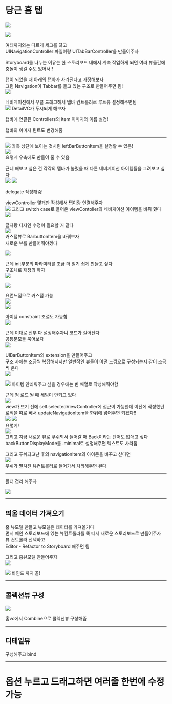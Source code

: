 # 당근 홈 탭

![](https://velog.velcdn.com/images/woojusm/post/43849721-fbfb-4619-a4f7-5d3a66141426/image.gif)


![](https://velog.velcdn.com/images/woojusm/post/1dbc2f03-d49b-4ab1-aa6b-b9d6380112ea/image.png)

여태까지와는 다르게 세그를 끊고  
UINavigationController 파일이랑 UITabBarController을 만들어주자  

Storyboard를 나누는 이유는 한 스토리보드 내에서 계속 작업하게 되면 여러 뷰들간에  
충돌이 생길 수도 있어서!!  

탭이 되었을 때 아래의 탭바가 사라진다고 가정해보자  
그럼 Navigation이 Tabbar를 들고 있는 구조로 만들어주면 됨!  
![](https://velog.velcdn.com/images/woojusm/post/b310d445-b12c-44de-b812-49652787dda3/image.png)

네비게이션에서 우클 드래그해서 탭바 컨트롤러로 루트뷰 설정해주면됨  
![](https://velog.velcdn.com/images/woojusm/post/915520b2-e92d-4f0b-953f-5049353dbcdf/image.png)
DetailVC가 푸시되게 해보자  

탭바에 연결된 Controllers의 item 이미지와 이름 설정!  

탭바의 이미지 틴트도 변경해줌  
___

![](https://velog.velcdn.com/images/woojusm/post/9bd85217-bce9-426c-bc34-d077cc463a27/image.png)
좌측 상단에 보이는 것처럼 leftBarButtonItem을 설정할 수 있음!  
![](https://velog.velcdn.com/images/woojusm/post/91b55662-317f-4cd1-871a-f22cda8872ef/image.png)  
요렇게 우측에도 만들어 줄 수 있음  

근데 해보고 싶은 건 각각의 탭바가 눌렸을 때 다른 네비게이션 아이템들을 그려보고 싶다  
![](https://velog.velcdn.com/images/woojusm/post/d6e46e67-3844-49cf-8421-e2e0345ea6f0/image.png)
![](https://velog.velcdn.com/images/woojusm/post/0f4b217e-346a-4a5d-9325-4943b6bd1555/image.png)

delegate 작성해줌! 

viewController 몇개만 작성해서 탭이랑 연결해주자  
![](https://velog.velcdn.com/images/woojusm/post/80d20a39-2e27-42be-98f8-50e8ef69b79f/image.png)
그리고 switch case로 들어온 viewContoller의 네비게이션 아이템을 바꿔 줬다  
![](https://velog.velcdn.com/images/woojusm/post/df33f421-49d4-47e7-a430-61e272ab975b/image.png)

글자랑 디자인 수정이 필요할 거 같다  
![](https://velog.velcdn.com/images/woojusm/post/5843b05a-ea5b-467c-8167-0b416de12a6d/image.png)  
커스텀뷰로 BarbuttonItem을 바꿔보자  
새로운 뷰를 만들어줘야겠다  

![](https://velog.velcdn.com/images/woojusm/post/260471ec-983b-4280-91e1-487fd151d699/image.png)

근데 init부분의 파라미터를 조금 더 일기 쉽게 만들고 싶다  
구조체로 재정의 하자  
![](https://velog.velcdn.com/images/woojusm/post/1f561604-8a27-4d67-93c0-713f40085a50/image.png)  

![](https://velog.velcdn.com/images/woojusm/post/fa209043-cd78-424b-9949-279872bd7834/image.png)  

요런느낌으로 커스텀 가능  
![](https://velog.velcdn.com/images/woojusm/post/fcecaaee-5f03-4385-bf7b-70aaf4b139b0/image.png)  
![](https://velog.velcdn.com/images/woojusm/post/0cbedf98-8465-4c5c-8e21-ce573b9ec301/image.png)  


아이템 constraint 조절도 가능함  
![](https://velog.velcdn.com/images/woojusm/post/ad79a8f6-0167-45a9-bade-b0a19c70b84a/image.png)

근데 이대로 전부 다 설정해주자니 코드가 길어진다  
공통분모들 묶어보자  
![](https://velog.velcdn.com/images/woojusm/post/f3ffb8e2-a2ee-4df8-b73e-1c0c2d237322/image.png)

UIBarButtonItem의 extension을 만들어주고  
구조 자체는 조금씩 복잡해지지만 일반적인 뷰들이 어떤 느낌으로 구성되는지 감이 조금씩 온다  
![](https://velog.velcdn.com/images/woojusm/post/92d0a65f-f741-41d8-9fc3-ac963b2e51c1/image.png)


![](https://velog.velcdn.com/images/woojusm/post/362cad3e-dbe0-47da-bd68-9cf3dc6f6b4c/image.png)
아이템 안띄워주고 싶을 경우에는 빈 배열로 작성해줘야함  

근데 첨 로드 될 때 세팅이 안되고 있다   
![](https://velog.velcdn.com/images/woojusm/post/99643c02-65fc-49db-8073-bd4b1d50b955/image.png)  
view가 뜨기 전에 self.selectedViewController에 접근이 가능한데
이전에 작성했던 로직을 따로 빼서 updateNavigationItem을 한뒤에 넣어주면 되겠다!!  
![](https://velog.velcdn.com/images/woojusm/post/dea79fc9-3672-450c-9296-ee462782268b/image.png)
![](https://velog.velcdn.com/images/woojusm/post/e121ec4f-20af-45a5-8547-afc5fe31c9b1/image.png)  
요렇게!  
![](https://velog.velcdn.com/images/woojusm/post/aae25886-a5f8-4ccf-be45-32c35f02b04e/image.png)  
그리고 지금 새로운 뷰로 푸쉬되서 들어갈 때 Back이라는 단어도 없애고 싶다  
backButtonDisplayMode를 .minimal로 설정해주면 텍스트도 사라짐  

그리고 푸쉬되고난 후의 navigationItem의 아이콘을 바꾸고 싶다면  
![](https://velog.velcdn.com/images/woojusm/post/5be31e18-67a3-42ca-82e0-02a9e7e1adc5/image.png)  
푸쉬가 펼쳐진 뷰컨트롤러로 들어가서 처리해주면 된다  
___
폴더 정리 해주자

![](https://velog.velcdn.com/images/woojusm/post/48229fb8-3f06-4d6d-83a8-6ff5972cee54/image.png)

___
## 띄울 데이터 가져오기  
홈 뷰모델 만들고 뷰모델은 데이터를 가져올거다  
먼저 메인 스토리보드에 있는 뷰컨트롤러를 똑 떼서 새로운 스토리보드로 만들어주자  
뷰 컨트롤러 선택하고  
Editor - Refactor to Storyboard 해주면 됨  

그리고 홈뷰모델 만들어주자  
![](https://velog.velcdn.com/images/woojusm/post/5687c974-4e1a-4af8-97d2-9fe4f49cdf6e/image.png)

![](https://velog.velcdn.com/images/woojusm/post/e20f2880-2e49-4a5c-8c71-80f7a1506406/image.png)
바인드 까지 끝!  
___
## 콜렉션뷰 구성

![](https://velog.velcdn.com/images/woojusm/post/8433a911-3f54-42be-9d2f-9cf6fa17beac/image.png)

홈vc에서 Combine으로 콜렉션뷰 구성해줌  
___
## 디테일뷰

구성해주고 bind

___

# 옵션 누르고 드래그하면 여러줄 한번에 수정 가능  

